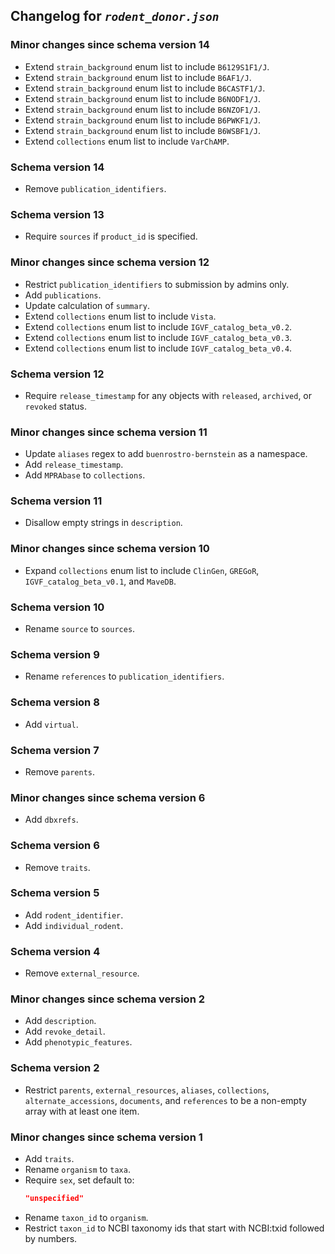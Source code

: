 ## Changelog for *`rodent_donor.json`*

### Minor changes since schema version 14

* Extend `strain_background` enum list to include `B6129S1F1/J`.
* Extend `strain_background` enum list to include `B6AF1/J`.
* Extend `strain_background` enum list to include `B6CASTF1/J`.
* Extend `strain_background` enum list to include `B6NODF1/J`.
* Extend `strain_background` enum list to include `B6NZOF1/J`.
* Extend `strain_background` enum list to include `B6PWKF1/J`.
* Extend `strain_background` enum list to include `B6WSBF1/J`.
* Extend `collections` enum list to include `VarChAMP`.

### Schema version 14

* Remove `publication_identifiers`.

### Schema version 13

* Require `sources` if `product_id` is specified.

### Minor changes since schema version 12

* Restrict `publication_identifiers` to submission by admins only.
* Add `publications`.
* Update calculation of `summary`.
* Extend `collections` enum list to include `Vista`.
* Extend `collections` enum list to include `IGVF_catalog_beta_v0.2`.
* Extend `collections` enum list to include `IGVF_catalog_beta_v0.3`.
* Extend `collections` enum list to include `IGVF_catalog_beta_v0.4`.

### Schema version 12

* Require `release_timestamp` for any objects with `released`, `archived`, or `revoked` status.

### Minor changes since schema version 11

* Update `aliases` regex to add `buenrostro-bernstein` as a namespace.
* Add `release_timestamp`.
* Add `MPRAbase` to `collections`.

### Schema version 11

* Disallow empty strings in `description`.

### Minor changes since schema version 10
* Expand `collections` enum list to include `ClinGen`, `GREGoR`, `IGVF_catalog_beta_v0.1`, and `MaveDB`.

### Schema version 10

* Rename `source` to `sources`.

### Schema version 9

* Rename `references` to `publication_identifiers`.

### Schema version 8

* Add `virtual`.

### Schema version 7

* Remove `parents`.

### Minor changes since schema version 6

* Add `dbxrefs`.

### Schema version 6

* Remove `traits`.

### Schema version 5

* Add `rodent_identifier`.
* Add `individual_rodent`.

### Schema version 4

* Remove `external_resource`.

### Minor changes since schema version 2

* Add `description`.
* Add `revoke_detail`.
* Add `phenotypic_features`.

### Schema version 2

* Restrict `parents`, `external_resources`, `aliases`, `collections`, `alternate_accessions`, `documents`, and `references` to be a non-empty array with at least one item.

### Minor changes since schema version 1

* Add `traits`.
* Rename `organism` to `taxa`.
* Require `sex`, set default to:
    ```json
    "unspecified"
    ```
* Rename `taxon_id` to `organism`.
* Restrict `taxon_id` to NCBI taxonomy ids that start with NCBI:txid followed by numbers.
